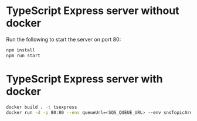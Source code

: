 # TypeScript Express server without docker

Run the following to start the server on port 80:

```bash
npm install
npm run start
```

# TypeScript Express server with docker

```bash
docker build . -t tsexpress
docker run -d -p 80:80 --env queueUrl=<SQS_QUEUE_URL> --env snsTopicArn=<SNS_TOPIC_ARN> --name ts-app tsexpress
```